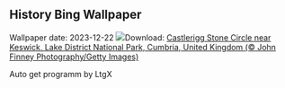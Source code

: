 ## History Bing Wallpaper
Wallpaper date: 2023-12-22
![](https://www.bing.com/th?id=OHR.CastleriggStoneCircleUK_EN-CA9940011631_UHD.jpg&w=1000)Download: [Castlerigg Stone Circle near Keswick, Lake District National Park, Cumbria, United Kingdom (© John Finney Photography/Getty Images)](https://www.bing.com/th?id=OHR.CastleriggStoneCircleUK_EN-CA9940011631_UHD.jpg)

Auto get programm by LtgX
